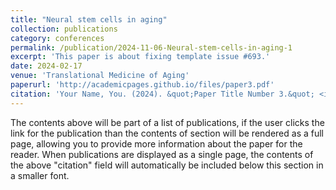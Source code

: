 ```yaml
---
title: "Neural stem cells in aging"
collection: publications
category: conferences
permalink: /publication/2024-11-06-Neural-stem-cells-in-aging-1
excerpt: 'This paper is about fixing template issue #693.'
date: 2024-02-17
venue: 'Translational Medicine of Aging'
paperurl: 'http://academicpages.github.io/files/paper3.pdf'
citation: 'Your Name, You. (2024). &quot;Paper Title Number 3.&quot; <i>GitHub Journal of Bugs</i>. 1(3).'
---
```


The contents above will be part of a list of publications, if the user clicks the link for the publication than the contents of section will be rendered as a full page, allowing you to provide more information about the paper for the reader. When publications are displayed as a single page, the contents of the above "citation" field will automatically be included below this section in a smaller font.
